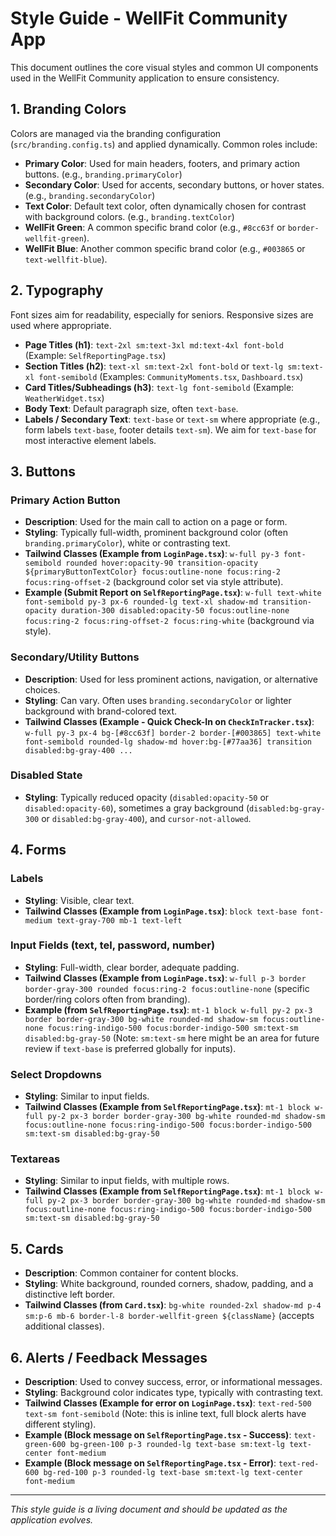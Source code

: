 # Style Guide - WellFit Community App

This document outlines the core visual styles and common UI components used in the WellFit Community application to ensure consistency.

## 1. Branding Colors

Colors are managed via the branding configuration (`src/branding.config.ts`) and applied dynamically. Common roles include:

*   **Primary Color**: Used for main headers, footers, and primary action buttons. (e.g., `branding.primaryColor`)
*   **Secondary Color**: Used for accents, secondary buttons, or hover states. (e.g., `branding.secondaryColor`)
*   **Text Color**: Default text color, often dynamically chosen for contrast with background colors. (e.g., `branding.textColor`)
*   **WellFit Green**: A common specific brand color (e.g., `#8cc63f` or `border-wellfit-green`).
*   **WellFit Blue**: Another common specific brand color (e.g., `#003865` or `text-wellfit-blue`).

## 2. Typography

Font sizes aim for readability, especially for seniors. Responsive sizes are used where appropriate.

*   **Page Titles (h1)**: `text-2xl sm:text-3xl md:text-4xl font-bold` (Example: `SelfReportingPage.tsx`)
*   **Section Titles (h2)**: `text-xl sm:text-2xl font-bold` or `text-lg sm:text-xl font-semibold` (Examples: `CommunityMoments.tsx`, `Dashboard.tsx`)
*   **Card Titles/Subheadings (h3)**: `text-lg font-semibold` (Example: `WeatherWidget.tsx`)
*   **Body Text**: Default paragraph size, often `text-base`.
*   **Labels / Secondary Text**: `text-base` or `text-sm` where appropriate (e.g., form labels `text-base`, footer details `text-sm`). We aim for `text-base` for most interactive element labels.

## 3. Buttons

### Primary Action Button
*   **Description**: Used for the main call to action on a page or form.
*   **Styling**: Typically full-width, prominent background color (often `branding.primaryColor`), white or contrasting text.
*   **Tailwind Classes (Example from `LoginPage.tsx`)**: `w-full py-3 font-semibold rounded hover:opacity-90 transition-opacity ${primaryButtonTextColor} focus:outline-none focus:ring-2 focus:ring-offset-2` (background color set via style attribute).
*   **Example (Submit Report on `SelfReportingPage.tsx`)**: `w-full text-white font-semibold py-3 px-6 rounded-lg text-xl shadow-md transition-opacity duration-300 disabled:opacity-50 focus:outline-none focus:ring-2 focus:ring-offset-2 focus:ring-white` (background via style).

### Secondary/Utility Buttons
*   **Description**: Used for less prominent actions, navigation, or alternative choices.
*   **Styling**: Can vary. Often uses `branding.secondaryColor` or lighter background with brand-colored text.
*   **Tailwind Classes (Example - Quick Check-In on `CheckInTracker.tsx`)**: `w-full py-3 px-4 bg-[#8cc63f] border-2 border-[#003865] text-white font-semibold rounded-lg shadow-md hover:bg-[#77aa36] transition disabled:bg-gray-400 ...`

### Disabled State
*   **Styling**: Typically reduced opacity (`disabled:opacity-50` or `disabled:opacity-60`), sometimes a gray background (`disabled:bg-gray-300` or `disabled:bg-gray-400`), and `cursor-not-allowed`.

## 4. Forms

### Labels
*   **Styling**: Visible, clear text.
*   **Tailwind Classes (Example from `LoginPage.tsx`)**: `block text-base font-medium text-gray-700 mb-1 text-left`

### Input Fields (text, tel, password, number)
*   **Styling**: Full-width, clear border, adequate padding.
*   **Tailwind Classes (Example from `LoginPage.tsx`)**: `w-full p-3 border border-gray-300 rounded focus:ring-2 focus:outline-none` (specific border/ring colors often from branding).
*   **Example (from `SelfReportingPage.tsx`)**: `mt-1 block w-full py-2 px-3 border border-gray-300 bg-white rounded-md shadow-sm focus:outline-none focus:ring-indigo-500 focus:border-indigo-500 sm:text-sm disabled:bg-gray-50` (Note: `sm:text-sm` here might be an area for future review if `text-base` is preferred globally for inputs).

### Select Dropdowns
*   **Styling**: Similar to input fields.
*   **Tailwind Classes (Example from `SelfReportingPage.tsx`)**: `mt-1 block w-full py-2 px-3 border border-gray-300 bg-white rounded-md shadow-sm focus:outline-none focus:ring-indigo-500 focus:border-indigo-500 sm:text-sm disabled:bg-gray-50`

### Textareas
*   **Styling**: Similar to input fields, with multiple rows.
*   **Tailwind Classes (Example from `SelfReportingPage.tsx`)**: `mt-1 block w-full py-2 px-3 border border-gray-300 bg-white rounded-md shadow-sm focus:outline-none focus:ring-indigo-500 focus:border-indigo-500 sm:text-sm disabled:bg-gray-50`

## 5. Cards
*   **Description**: Common container for content blocks.
*   **Styling**: White background, rounded corners, shadow, padding, and a distinctive left border.
*   **Tailwind Classes (from `Card.tsx`)**: `bg-white rounded-2xl shadow-md p-4 sm:p-6 mb-6 border-l-8 border-wellfit-green ${className}` (accepts additional classes).

## 6. Alerts / Feedback Messages
*   **Description**: Used to convey success, error, or informational messages.
*   **Styling**: Background color indicates type, typically with contrasting text.
*   **Tailwind Classes (Example for error on `LoginPage.tsx`)**: `text-red-500 text-sm font-semibold` (Note: this is inline text, full block alerts have different styling).
*   **Example (Block message on `SelfReportingPage.tsx` - Success)**: `text-green-600 bg-green-100 p-3 rounded-lg text-base sm:text-lg text-center font-medium`
*   **Example (Block message on `SelfReportingPage.tsx` - Error)**: `text-red-600 bg-red-100 p-3 rounded-lg text-base sm:text-lg text-center font-medium`

---
*This style guide is a living document and should be updated as the application evolves.*

